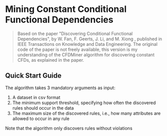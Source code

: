 # Mining Constant Conditional Functional Dependencies

> Based on the paper "Discovering Conditional Functional Dependencies", by W. Fan, F. Geerts, J. Li, and M. Xiong , published in IEEE Transactions on Knowledge and Data Engineering. The original code of the paper is not freely available, this version is my understanding of the CFDMiner algorithm for discovering constant CFDs, as explained in the paper.

## Quick Start Guide
The algorithm takes 3 mandatory arguments as input:
1. A dataset in csv format
2. The minimum support threshold, specifying how often the discovered rules should occur in the data
3. The maximum size of the discovered rules, i.e., how many attributes are allowed to occur in any rule

Note that the algorithm only discovers rules without violations


